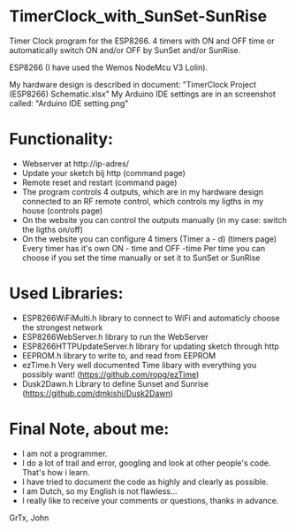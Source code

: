# TimerClock_with_SunSet-SunRise
Timer Clock program for the ESP8266.
4 timers with ON and OFF time or automatically switch ON and/or OFF by SunSet and/or SunRise.

ESP8266 (I have used the Wemos NodeMcu V3 Lolin).

My hardware design is described in document: "TimerClock Project (ESP8266) Schematic.xlsx"
My Arduino IDE settings are in an screenshot called: "Arduino IDE setting.png"


 Functionality:
 ==============
 - Webserver at http://ip-adres/
 - Update your sketch bij http (command page)
 - Remote reset and restart (command page)
 - The program controls 4 outputs, which are in my hardware design connected to an RF remote control,
   which controls my ligths in my house (controls page)
 - On the website you can control the outputs manually (in my case: switch the ligths on/off)
 - On the website you can configure 4 timers (Timer a - d) (timers page)
   Every timer has it's own ON - time and OFF -time
   Per time you can choose if you set the time manually or set it to SunSet or SunRise
   
 Used Libraries:
 ===============
 - ESP8266WiFiMulti.h          library to connect to WiFi and automaticly choose the strongest network
 - ESP8266WebServer.h          library to run the WebServer
 - ESP8266HTTPUpdateServer.h   library for updating sketch through http
 - EEPROM.h                    library to write to, and read from EEPROM
 - ezTime.h                    Very well documented Time libary with everything you possibly want! (https://github.com/ropg/ezTime)
 - Dusk2Dawn.h                 Library to define Sunset and Sunrise (https://github.com/dmkishi/Dusk2Dawn)

 Final Note, about me:
 =====================
 - I am not a programmer.
 - I do a lot of trail and error, googling and look at other people's code. That's how i learn.
 - I have tried to document the code as highly and clearly as possible.
 - I am Dutch, so my English is not flawless...
 - I really like to receive your comments or questions, thanks in advance.
 
 GrTx, John

